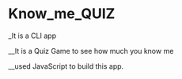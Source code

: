 # Know_me_QUIZ

_It is a CLI app 

__It is a Quiz Game to see how much you know me 

__used JavaScript to build this app.

